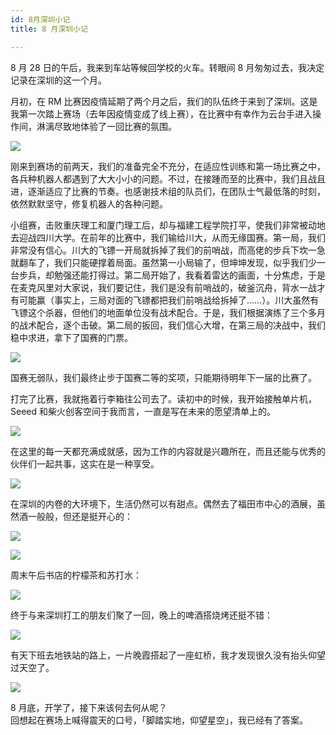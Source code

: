```yaml
---
id: 8月深圳小记
title: 8 月深圳小记

---
```


8 月 28 日的午后，我来到车站等候回学校的火车。转眼间 8 月匆匆过去，我决定记录在深圳的这一个月。

月初，在 RM 比赛因疫情延期了两个月之后，我们的队伍终于来到了深圳。这是我第一次踏上赛场（去年因疫情变成了线上赛），在比赛中有幸作为云台手进入操作间，淋漓尽致地体验了一回比赛的氛围。

![](https://wiki-media-1253965369.cos.ap-guangzhou.myqcloud.com/img/20210828183700.jpg)

刚来到赛场的前两天，我们的准备完全不充分，在适应性训练和第一场比赛之中，各兵种机器人都遇到了大大小小的问题。不过，在接踵而至的比赛中，我们且战且进，逐渐适应了比赛的节奏。也感谢技术组的队员们，在团队士气最低落的时刻，依然默默坚守，修复机器人的各种问题。

小组赛，击败重庆理工和厦门理工后，却与福建工程学院打平，使我们非常被动地去迎战四川大学。在前年的比赛中，我们输给川大，从而无缘国赛。第一局，我们非常没有信心。川大的飞镖一开局就拆掉了我们的前哨战，而高佬的步兵下坎一急就翻车了，我们只能硬撑着局面。虽然第一小局输了，但坤坤发现，似乎我们少一台步兵，却勉强还能打得过。第二局开始了，我看着雷达的画面，十分焦虑，于是在麦克风里对大家说，我们要记住，我们是没有前哨战的，破釜沉舟，背水一战才有可能赢（事实上，三局对面的飞镖都把我们前哨战给拆掉了……）。川大虽然有飞镖这个杀器，但他们的地面单位没有战术配合。于是，我们根据演练了三个多月的战术配合，逐个击破。第二局的扳回，我们信心大增，在第三局的决战中，我们稳中求进，拿下了国赛的门票。

![](https://wiki-media-1253965369.cos.ap-guangzhou.myqcloud.com/img/20210828174510.jpg)

国赛无弱队，我们最终止步于国赛二等的奖项，只能期待明年下一届的比赛了。

打完了比赛，我就拖着行李箱往公司去了。读初中的时候，我开始接触单片机，Seeed 和柴火创客空间于我而言，一直是写在未来的愿望清单上的。

![](https://wiki-media-1253965369.cos.ap-guangzhou.myqcloud.com/img/20210828174630.jpg)

在这里的每一天都充满成就感，因为工作的内容就是兴趣所在，而且还能与优秀的伙伴们一起共事，这实在是一种享受。

![](https://wiki-media-1253965369.cos.ap-guangzhou.myqcloud.com/img/20210828174646.jpg)

在深圳的内卷的大环境下，生活仍然可以有甜点。偶然去了福田市中心的酒展，虽然酒一般般，但还是挺开心的：

![](https://wiki-media-1253965369.cos.ap-guangzhou.myqcloud.com/img/20210828175619.jpg)

![](https://wiki-media-1253965369.cos.ap-guangzhou.myqcloud.com/img/20210828175638.jpg)

周末午后书店的柠檬茶和苏打水：

![](https://wiki-media-1253965369.cos.ap-guangzhou.myqcloud.com/img/20210828175611.jpg)

终于与来深圳打工的朋友们聚了一回，晚上的啤酒搭烧烤还挺不错：

![](https://wiki-media-1253965369.cos.ap-guangzhou.myqcloud.com/img/20210828175555.jpg)

有天下班去地铁站的路上，一片晚霞搭起了一座虹桥，我才发现很久没有抬头仰望过天空了。

![](https://wiki-media-1253965369.cos.ap-guangzhou.myqcloud.com/img/20210828174751.jpg)

8 月底，开学了，接下来该何去何从呢？  
回想起在赛场上喊得震天的口号，「脚踏实地，仰望星空」，我已经有了答案。
